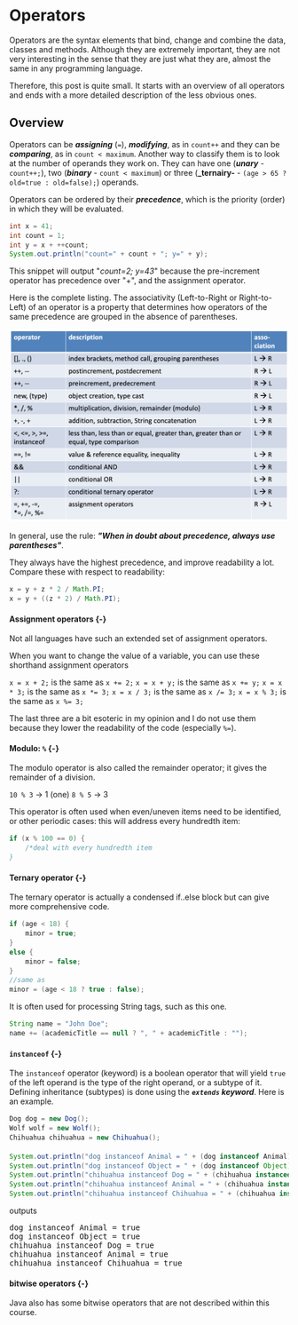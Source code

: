 # Operators

Operators are the syntax elements that bind, change and combine the data, classes and methods.
Although they are extremely important, they are not very interesting in the sense that 
they are just what they are, almost the same in any programming language.

Therefore, this post is quite small. It starts with an overview of all operators and ends 
with a more detailed description of the less obvious ones.

## Overview 

Operators can be **_assigning_** (`=`), **_modifying_**, as in `count++` and they 
can be **_comparing_**, as in `count < maximum`. 
Another way to classify them is to look at the number of operands they work on. They 
can have one (**_unary_** - `count++;`), two (**_binary_** - `count < maximum`) or 
three (**_ternairy-** - `(age > 65 ? old=true : old=false);`) operands.

Operators can be ordered by their **_precedence_**, which is the priority (order) in 
which they will be evaluated. 

```java
int x = 41;
int count = 1;
int y = x + ++count;
System.out.println("count=" + count + "; y=" + y);
```

This snippet will output "_count=2; y=43_" because the pre-increment operator has 
precedence over "+", and the assignment operator.

Here is the complete listing. The associativity (Left-to-Right or Right-to-Left) of an operator 
is a property that determines how operators of the same precedence are grouped in the absence of 
parentheses. 

![Operator precedence](02_syntax/figures/operator_precedence_table.png)

In general, use the rule: **_"When in doubt about precedence, always use parentheses"_**.

They always have the highest precedence, and improve readability a lot. Compare these 
with respect to readability:

```java
x = y + z * 2 / Math.PI;
x = y + ((z * 2) / Math.PI);
```

#### Assignment operators {-}

Not all languages have such an extended set of assignment operators. 

When you want to change the value of a variable, you can use these shorthand assignment operators

`x = x + 2;` is the same as `x += 2;`
`x = x + y;` is the same as `x += y;`
`x = x * 3;` is the same as `x *= 3;`
`x = x / 3;` is the same as `x /= 3;`
`x = x % 3;` is the same as `x %= 3;`

The last three are a bit esoteric in my opinion and I do not use them because they 
lower the readability of the code (especially `%=`).


#### Modulo: `%` {-}

The modulo operator is also called the remainder operator; it gives the remainder of a division.

`10 % 3` -> 1 (one)
`8 % 5`	-> 3

This operator is often used when even/uneven items need to be identified, or other periodic cases:
this will address every hundredth item:

```java
if (x % 100 == 0) {
    /*deal with every hundredth item
}
```

#### Ternary operator {-}

The ternary operator is actually a condensed if..else block but can give more comprehensive code. 

```java
if (age < 18) {
    minor = true;
}
else {
    minor = false;
}
//same as
minor = (age < 18 ? true : false);
```
It is often used for processing String tags, such as this one.

```java
String name = "John Doe";
name += (academicTitle == null ? ", " + academicTitle : "");
```

#### `instanceof` {-}

The `instanceof` operator (keyword) is a boolean operator that will yield `true` of the left operand 
is the type of the right operand, or a subtype of it. Defining inheritance (subtypes) is done using the 
**_`extends` keyword_**. Here is an example.

```java 
Dog dog = new Dog();
Wolf wolf = new Wolf();
Chihuahua chihuahua = new Chihuahua();

System.out.println("dog instanceof Animal = " + (dog instanceof Animal));
System.out.println("dog instanceof Object = " + (dog instanceof Object));
System.out.println("chihuahua instanceof Dog = " + (chihuahua instanceof Dog));
System.out.println("chihuahua instanceof Animal = " + (chihuahua instanceof Animal));
System.out.println("chihuahua instanceof Chihuahua = " + (chihuahua instanceof Chihuahua));
```

outputs

<pre class="console_out">
dog instanceof Animal = true
dog instanceof Object = true
chihuahua instanceof Dog = true
chihuahua instanceof Animal = true
chihuahua instanceof Chihuahua = true
</pre>

#### bitwise operators {-}

Java also has some bitwise operators that are not described within this course.

